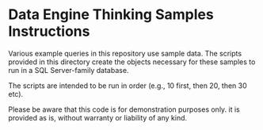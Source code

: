 # Data Engine Thinking Samples Instructions

Various example queries in this repository use sample data. The scripts provided in this directory create the objects necessary for these samples to run in a SQL Server-family database.

The scripts are intended to be run in order (e.g., 10 first, then 20, then 30 etc).

Please be aware that this code is for demonstration purposes only. it is provided as is, without warranty or liability of any kind.

